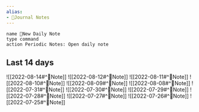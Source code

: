 ```yaml
---
alias:
- 🌄Journal Notes
---
```

```button
name 🌄New Daily Note
type command
action Periodic Notes: Open daily note
```
## Last 14 days
![[2022-08-14#^📝Note]]
![[2022-08-12#^📝Note]]
![[2022-08-11#^📝Note]]
![[2022-08-10#^📝Note]]
![[2022-08-09#^📝Note]]
![[2022-08-08#^📝Note]]
![[2022-07-31#^📝Note]]
![[2022-07-30#^📝Note]]
![[2022-07-29#^📝Note]]
![[2022-07-28#^📝Note]]
![[2022-07-27#^📝Note]]
![[2022-07-26#^📝Note]]
![[2022-07-25#^📝Note]]
